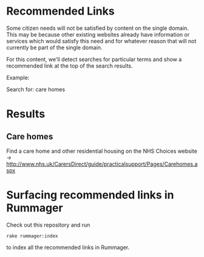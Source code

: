 Recommended Links
=================

Some citizen needs will not be satisfied by content on the single domain. This
may be because other existing websites already have information or services
which would satisfy this need and for whatever reason that will not currently
be part of the single domain.

For this content, we'll detect searches for particular terms and show a
recommended link at the top of the search results.

Example:

Search for: care homes

Results
=======

Care homes
----------
Find a care home and other residential housing on the NHS Choices website
  -> http://www.nhs.uk/CarersDirect/guide/practicalsupport/Pages/Carehomes.aspx


Surfacing recommended links in Rummager
=======================================

Check out this repository and run

    rake rummager:index

to index all the recommended links in Rummager.
